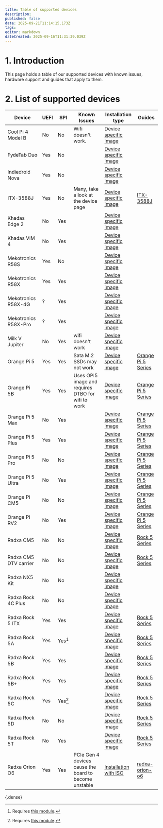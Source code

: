 ```yaml
---
title: Table of supported devices
description: 
published: false
date: 2025-09-21T11:14:15.173Z
tags: 
editor: markdown
dateCreated: 2025-09-16T11:31:39.039Z
---
```


# 1. Introduction
This page holds a table of our supported devices with known issues, hardware support and guides that apply to them.

# 2. List of supported devices

| Device            | UEFI  | SPI | Known Issues | Installation type |Guides |
|-------------------|-------|-----------|--------------|--|--|
| Cool Pi 4 Model B       |  No   |   No   | Wifi doesn't work.| [Device specific image](/install/device-specific-image)| |
|FydeTab Duo|	Yes | No	|	|[Device specific image](/install/device-specific-image)| |
|Indiedroid Nova| Yes |	No |	|[Device specific image](/install/device-specific-image)| |
|ITX-3588J|	Yes |	No | Many, take a look at the device page	|[Device specific image](/install/device-specific-image)|[ITX-3588J](/itx-3588j) |
|Khadas Edge 2| No | Yes |	|[Device specific image](/install/device-specific-image)| |
|Khadas VIM 4| No | Yes	|	|[Device specific image](/install/device-specific-image)| |
|Mekotronics R58S| Yes |No|	|[Device specific image](/install/device-specific-image)| |
|Mekotronics R58X|Yes|Yes|	|[Device specific image](/install/device-specific-image)| |
|Mekotronics R58X-4G|?|Yes|	|[Device specific image](/install/device-specific-image)| |
|Mekotronics R58X-Pro|?|Yes|	|[Device specific image](/install/device-specific-image)| |
|Milk V Jupiter|No|Yes|	wifi doesn't work|[Device specific image](/install/device-specific-image)| |
|Orange Pi 5|Yes|Yes| Sata M.2 SSDs may not work	|[Device specific image](/install/device-specific-image)|[Orange Pi 5 Series](/orangepi-5) |
|Orange Pi 5B|Yes|Yes| Uses OPI5 image and requires DTBO for wifi to work	|[Device specific image](/install/device-specific-image)|[Orange Pi 5 Series](/orangepi-5) |
|Orange Pi 5 Max|No|Yes|	|[Device specific image](/install/device-specific-image)|[Orange Pi 5 Series](/orangepi-5) |
|Orange Pi 5 Plus|	Yes |Yes|	|[Device specific image](/install/device-specific-image)|[Orange Pi 5 Series](/orangepi-5) |
|Orange Pi 5 Pro|No|No|	|[Device specific image](/install/device-specific-image)|[Orange Pi 5 Series](/orangepi-5s) |
|Orange Pi 5 Ultra|No|Yes|	|[Device specific image](/install/device-specific-image)|[Orange Pi 5 Series](/orangepi-5) |
|Orange Pi CM5|No|No|	|[Device specific image](/install/device-specific-image)|[Orange Pi 5 Series](/orangepi-5) |
|Orange Pi RV2|No|Yes|	|[Device specific image](/install/device-specific-image)|[Orange Pi 5 Series](/orangepi-5/table-of-supported-devices) |
|Radxa CM5|No|No|	|[Device specific image](/install/device-specific-image)|[Rock 5 Series](/rock-5/table-of-supported-devices) |
|Radxa CM5 DTV carrier|No|No|	|[Device specific image](/install/device-specific-image)|[Rock 5 Series](/rock-5) |
|Radxa NX5 Kit|No|No|	|[Device specific image](/install/device-specific-image)| |
|Radxa Rock 4C Plus|No|No|	|[Device specific image](/install/device-specific-image)| |
|Radxa Rock 5 ITX|Yes|Yes|	|[Device specific image](/install/device-specific-image)|[Rock 5 Series](/rock-5) |
|Radxa Rock 5A|Yes|Yes[^1]|	|[Device specific image](/install/device-specific-image)|[Rock 5 Series](/rock-5) |
|Radxa Rock 5B|Yes|Yes|	|[Device specific image](/install/device-specific-image)|[Rock 5 Series](/rock-5) |
|Radxa Rock 5B+|Yes|Yes|	|[Device specific image](/install/device-specific-image)|[Rock 5 Series](/rock-5) |
|Radxa Rock 5C|Yes|Yes[^1]|	|[Device specific image](/install/device-specific-image)|[Rock 5 Series](/rock-5) |
|Radxa Rock 5D|No|No|	|[Device specific image](/install/device-specific-image)|[Rock 5 Series](/rock-5) |
|Radxa Rock 5T|No|Yes |	|[Device specific image](/install/device-specific-image)|[Rock 5 Series](/rock-5) |
| Radxa Orion O6 |  Yes   |Yes| PCIe Gen 4 devices cause the board to become unstable|[Installation with ISO](/install/Installation-with-ISO)| [radxa-orion-o6](/radxa-orion-o6)|
{.dense}

[^1]: Requires [this module](https://radxa.com/products/accessories/spi-flash-module/).